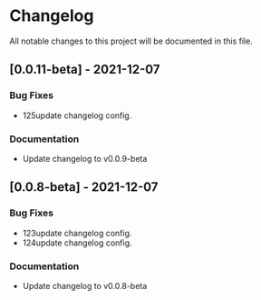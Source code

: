 # Changelog
All notable changes to this project will be documented in this file.

## [0.0.11-beta] - 2021-12-07

### Bug Fixes

- 125update changelog config.

### Documentation

- Update changelog to v0.0.9-beta

## [0.0.8-beta] - 2021-12-07

### Bug Fixes

- 123update changelog config.
- 124update changelog config.

### Documentation

- Update changelog to v0.0.8-beta

<!-- generated by git-cliff -->
